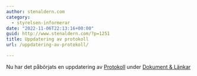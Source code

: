 ```yaml
---
author: stenaldern.com
category:
  - styrelsen-informerar
date: "2022-11-06T22:13:16+00:00"
guid: http://www.stenaldern.com/?p=1251
title: Uppdatering av protokoll
url: /uppdatering-av-protokoll/

---
```

Nu har det påbörjats en uppdatering av [Protokoll](/?page_id=393) under [Dokument & Länkar](/?page_id=358)
